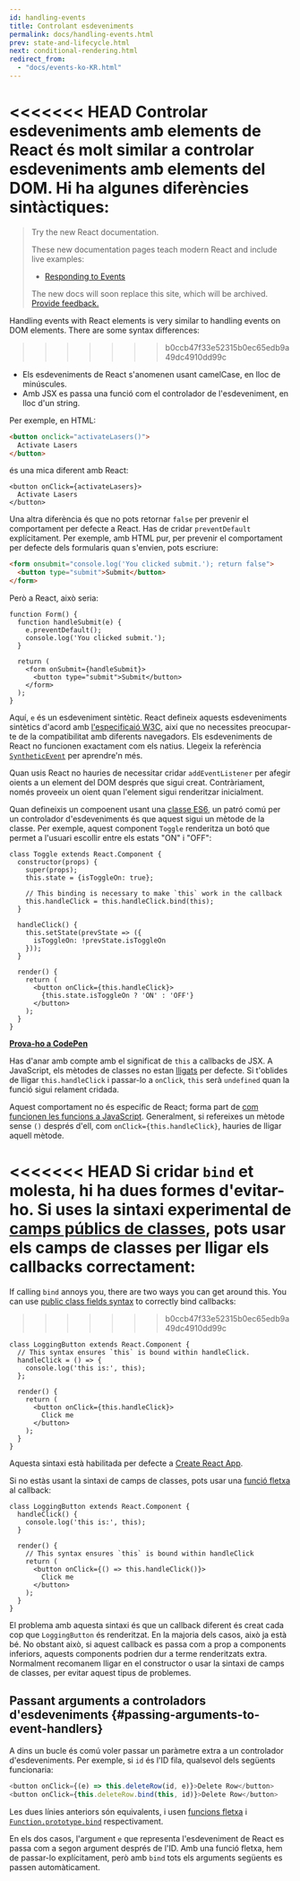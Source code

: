 ```yaml
---
id: handling-events
title: Controlant esdeveniments
permalink: docs/handling-events.html
prev: state-and-lifecycle.html
next: conditional-rendering.html
redirect_from:
  - "docs/events-ko-KR.html"
---
```


<<<<<<< HEAD
Controlar esdeveniments amb elements de React és molt similar a controlar esdeveniments amb elements del DOM. Hi ha algunes diferències sintàctiques:
=======
> Try the new React documentation.
> 
> These new documentation pages teach modern React and include live examples:
>
> - [Responding to Events](https://beta.reactjs.org/learn/responding-to-events)
>
> The new docs will soon replace this site, which will be archived. [Provide feedback.](https://github.com/reactjs/reactjs.org/issues/3308)


Handling events with React elements is very similar to handling events on DOM elements. There are some syntax differences:
>>>>>>> b0ccb47f33e52315b0ec65edb9a49dc4910dd99c

* Els esdeveniments de React s'anomenen usant camelCase, en lloc de minúscules.
* Amb JSX es passa una funció com el controlador de l'esdeveniment, en lloc d'un string.

Per exemple, en HTML:

```html
<button onclick="activateLasers()">
  Activate Lasers
</button>
```

és una mica diferent amb React:

```js{1}
<button onClick={activateLasers}>
  Activate Lasers
</button>
```

Una altra diferència és que no pots retornar `false` per prevenir el comportament per defecte a React. Has de cridar `preventDefault` explícitament. Per exemple, amb HTML pur, per prevenir el comportament per defecte dels formularis quan s'envien, pots escriure:

```html
<form onsubmit="console.log('You clicked submit.'); return false">
  <button type="submit">Submit</button>
</form>
```

Però a React, això seria:

```js{3}
function Form() {
  function handleSubmit(e) {
    e.preventDefault();
    console.log('You clicked submit.');
  }

  return (
    <form onSubmit={handleSubmit}>
      <button type="submit">Submit</button>
    </form>
  );
}
```

Aquí, `e` és un esdeveniment sintètic. React defineix aquests esdeveniments sintètics d'acord amb [l'especificaió W3C](https://www.w3.org/TR/DOM-Level-3-Events/), així que no necessites preocupar-te de la compatibilitat amb diferents navegadors. Els esdeveniments de React no funcionen exactament com els natius. Llegeix la referència [`SyntheticEvent`](/docs/events.html) per aprendre'n més.

Quan usis React no hauries de necessitar cridar `addEventListener` per afegir oients a un element del DOM després que sigui creat. Contràriament, només proveeix un oient quan l'element sigui renderitzar inicialment.

Quan defineixis un compoenent usant una [classe ES6](https://developer.mozilla.org/ca/docs/Web/JavaScript/Reference/Classes), un patró comú per un controlador d'esdeveniments és que aquest sigui un mètode de la classe. Per exemple, aquest component `Toggle` renderitza un botó que permet a l'usuari escollir entre els estats "ON" i "OFF":

```js{6,7,10-14,18}
class Toggle extends React.Component {
  constructor(props) {
    super(props);
    this.state = {isToggleOn: true};

    // This binding is necessary to make `this` work in the callback
    this.handleClick = this.handleClick.bind(this);
  }

  handleClick() {
    this.setState(prevState => ({
      isToggleOn: !prevState.isToggleOn
    }));
  }

  render() {
    return (
      <button onClick={this.handleClick}>
        {this.state.isToggleOn ? 'ON' : 'OFF'}
      </button>
    );
  }
}
```

[**Prova-ho a CodePen**](https://codepen.io/gaearon/pen/xEmzGg?editors=0010)

Has d'anar amb compte amb el significat de `this` a callbacks de JSX. A JavaScript, els mètodes de classes no estan [lligats](https://developer.mozilla.org/ca/docs/Web/JavaScript/Reference/Global_objects/Function/bind) per defecte. Si t'oblides de lligar `this.handleClick` i passar-lo a `onClick`, `this` serà `undefined` quan la funció sigui relament cridada.

Aquest comportament no és específic de React; forma part de [com funcionen les funcions a JavaScript](https://www.smashingmagazine.com/2014/01/understanding-javascript-function-prototype-bind/). Generalment, si refereixes un mètode sense `()` després d'ell, com `onClick={this.handleClick}`, hauries de lligar aquell mètode.

<<<<<<< HEAD
Si cridar `bind` et molesta, hi ha dues formes d'evitar-ho. Si uses la sintaxi experimental de [camps públics de classes](https://babeljs.io/docs/plugins/transform-class-properties/), pots usar els camps de classes per lligar els callbacks correctament:
=======
If calling `bind` annoys you, there are two ways you can get around this. You can use [public class fields syntax](https://developer.mozilla.org/en-US/docs/Web/JavaScript/Reference/Classes/Public_class_fields#public_instance_fields) to correctly bind callbacks:
>>>>>>> b0ccb47f33e52315b0ec65edb9a49dc4910dd99c

```js{2-6}
class LoggingButton extends React.Component {
  // This syntax ensures `this` is bound within handleClick.
  handleClick = () => {
    console.log('this is:', this);
  };

  render() {
    return (
      <button onClick={this.handleClick}>
        Click me
      </button>
    );
  }
}
```

Aquesta sintaxi està habilitada per defecte a [Create React App](https://github.com/facebookincubator/create-react-app).

Si no estàs usant la sintaxi de camps de classes, pots usar una [funció fletxa](https://developer.mozilla.org/ca/docs/Web/JavaScript/Reference/Functions/Arrow_functions) al callback:

```js{7-9}
class LoggingButton extends React.Component {
  handleClick() {
    console.log('this is:', this);
  }

  render() {
    // This syntax ensures `this` is bound within handleClick
    return (
      <button onClick={() => this.handleClick()}>
        Click me
      </button>
    );
  }
}
```

El problema amb aquesta sintaxi és que un callback diferent és creat cada cop que `LoggingButton` és renderitzat. En la majoria dels casos, això ja està bé. No obstant això, si aquest callback es passa com a prop a components inferiors, aquests components podrien dur a terme renderitzats extra. Normalment recomanem lligar en el constructor o usar la sintaxi de camps de classes, per evitar aquest tipus de problemes.

## Passant arguments a controladors d'esdeveniments {#passing-arguments-to-event-handlers}

A dins un bucle és comú voler passar un paràmetre extra a un controlador d'esdeveniments. Per exemple, si `id` és l'ID fila, qualsevol dels següents funcionaria:

```js
<button onClick={(e) => this.deleteRow(id, e)}>Delete Row</button>
<button onClick={this.deleteRow.bind(this, id)}>Delete Row</button>
```

Les dues línies anteriors són equivalents, i usen [funcions fletxa](https://developer.mozilla.org/ca/docs/Web/JavaScript/Reference/Functions/Arrow_functions) i [`Function.prototype.bind`](https://developer.mozilla.org/en-US/docs/Web/JavaScript/Reference/Global_objects/Function/bind) respectivament.

En els dos casos, l'argument `e` que representa l'esdeveniment de React es passa com a segon argument després de l'ID. Amb una funció fletxa, hem de passar-lo explícitament, però amb `bind` tots els arguments següents es passen automàticament.
